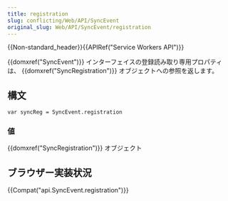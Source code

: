 ```yaml
---
title: registration
slug: conflicting/Web/API/SyncEvent
original_slug: Web/API/SyncEvent/registration
---
```


{{Non-standard_header}}{{APIRef("Service Workers API")}}

{{domxref("SyncEvent")}} インターフェイスの登録読み取り専用プロパティは、 {{domxref("SyncRegistration")}} オブジェクトへの参照を返します。

## 構文

```
var syncReg = SyncEvent.registration
```

### 値

{{domxref("SyncRegistration")}} オブジェクト

## ブラウザー実装状況

{{Compat("api.SyncEvent.registration")}}
